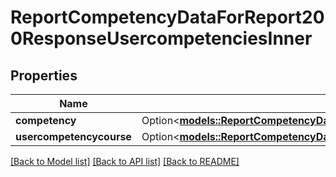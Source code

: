 # ReportCompetencyDataForReport200ResponseUsercompetenciesInner

## Properties

Name | Type | Description | Notes
------------ | ------------- | ------------- | -------------
**competency** | Option<[**models::ReportCompetencyDataForReport200ResponseUsercompetenciesInnerCompetency**](report_competency_data_for_report_200_response_usercompetencies_inner_competency.md)> |  | [optional]
**usercompetencycourse** | Option<[**models::ReportCompetencyDataForReport200ResponseUsercompetenciesInnerUsercompetencycourse**](report_competency_data_for_report_200_response_usercompetencies_inner_usercompetencycourse.md)> |  | [optional]

[[Back to Model list]](../README.md#documentation-for-models) [[Back to API list]](../README.md#documentation-for-api-endpoints) [[Back to README]](../README.md)


